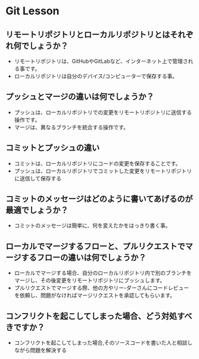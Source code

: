 # Git Lesson

## リモートリポジトリとローカルリポジトリとはそれぞれ何でしょうか？

- リモートリポジトリは、GitHubやGitLabなど、インターネット上で管理される事です。
- ローカルリポジトリは自分のデバイス/コンピューターで保存する事。

## プッシュとマージの違いは何でしょうか？

- プッシュは、ローカルリポジトリでの変更をリモートリポジトリに送信する操作です。
- マージは、異なるブランチを統合する操作です。

## コミットとプッシュの違い

- コミットは、ローカルリポジトリにコードの変更を保存することです。
- プッシュは、ローカルリポジトリでコミットした変更をリモートリポジトリに送信して保存する

## コミットのメッセージはどのように書いてあげるのが最適でしょうか？

- コミットのメッセージは簡単に、何を変えたかをはっきり書く事。

## ローカルでマージするフローと、プルリクエストでマージするフローの違いは何でしょうか？

- ローカルでマージする場合、自分のローカルリポジトリ内で別のブランチをマージし、その後変更をリモートリポジトリにプッシュします。
- プルリクエストでマージする際、他の方やリー-ダーさんにコードレビューを依頼し、問題がなければマージリクエストを承認してもらいます。

## コンフリクトを起こしてしまった場合、どう対処すべきですか？

- コンフリクトを起こしてしまった場合,そのソースコードを書いた人と相談しながら問題を解決する
